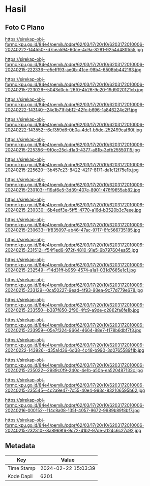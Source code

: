 # Hasil

## Foto C Plano

https://sirekap-obj-formc.kpu.go.id/84e4/pemilu/pdpr/62/03/17/20/10/6203172010006-20240222-144550--d7cea594-60ce-4c9a-8281-9254d48ff555.jpg

https://sirekap-obj-formc.kpu.go.id/84e4/pemilu/pdpr/62/03/17/20/10/6203172010006-20240215-222336--e5efff93-ae0b-41ce-98b4-6508bb442163.jpg

https://sirekap-obj-formc.kpu.go.id/84e4/pemilu/pdpr/62/03/17/20/10/6203172010006-20240215-223026--5043d0cb-26f0-4b26-9c20-19d9020121cb.jpg

https://sirekap-obj-formc.kpu.go.id/84e4/pemilu/pdpr/62/03/17/20/10/6203172010006-20240222-143140--24c1b71f-bb12-42fc-b696-1a846224c2ff.jpg

https://sirekap-obj-formc.kpu.go.id/84e4/pemilu/pdpr/62/03/17/20/10/6203172010006-20240222-143552--6cf359d6-0b0a-4dc1-b5dc-252499caf60f.jpg

https://sirekap-obj-formc.kpu.go.id/84e4/pemilu/pdpr/62/03/17/20/10/6203172010006-20240215-225356--9f0cc25d-d1a3-4377-a81b-3efb25550115.jpg

https://sirekap-obj-formc.kpu.go.id/84e4/pemilu/pdpr/62/03/17/20/10/6203172010006-20240215-225620--3b457c23-8422-4217-8171-da1c12f75e1b.jpg

https://sirekap-obj-formc.kpu.go.id/84e4/pemilu/pdpr/62/03/17/20/10/6203172010006-20240215-230103--f19af6e5-3d39-407e-8901-476f9655ab82.jpg

https://sirekap-obj-formc.kpu.go.id/84e4/pemilu/pdpr/62/03/17/20/10/6203172010006-20240215-230330--6b4edf3e-5ff5-4770-a16d-b3520b3c7eee.jpg

https://sirekap-obj-formc.kpu.go.id/84e4/pemilu/pdpr/62/03/17/20/10/6203172010006-20240215-230633--1f835097-ab46-47ac-9717-6fc566735185.jpg

https://sirekap-obj-formc.kpu.go.id/84e4/pemilu/pdpr/62/03/17/20/10/6203172010006-20240215-231512--f54f1ed6-972f-4810-91e5-9b797604ea55.jpg

https://sirekap-obj-formc.kpu.go.id/84e4/pemilu/pdpr/62/03/17/20/10/6203172010006-20240215-232549--f14d31ff-b959-4574-a1a1-031d7665e1c1.jpg

https://sirekap-obj-formc.kpu.go.id/84e4/pemilu/pdpr/62/03/17/20/10/6203172010006-20240215-233129--0ca50227-9ead-4f93-93ea-9c77d779e678.jpg

https://sirekap-obj-formc.kpu.go.id/84e4/pemilu/pdpr/62/03/17/20/10/6203172010006-20240215-233550--b387f850-2f90-4fc9-a9de-c2862fa6fe1b.jpg

https://sirekap-obj-formc.kpu.go.id/84e4/pemilu/pdpr/62/03/17/20/10/6203172010006-20240215-233959--05e7f324-9664-4664-88e7-f178b6dbf7f3.jpg

https://sirekap-obj-formc.kpu.go.id/84e4/pemilu/pdpr/62/03/17/20/10/6203172010006-20240222-143926--d35a1d36-6d38-4c48-b990-3d0765589f1b.jpg

https://sirekap-obj-formc.kpu.go.id/84e4/pemilu/pdpr/62/03/17/20/10/6203172010006-20240215-235022--2989c0f9-240c-4e1b-a50a-ea520487133c.jpg

https://sirekap-obj-formc.kpu.go.id/84e4/pemilu/pdpr/62/03/17/20/10/6203172010006-20240215-235545--4c2a9e47-7c55-40e4-993c-832106595b62.jpg

https://sirekap-obj-formc.kpu.go.id/84e4/pemilu/pdpr/62/03/17/20/10/6203172010006-20240216-000152--114c8a08-135f-4057-9672-9989b89f8bf7.jpg

https://sirekap-obj-formc.kpu.go.id/84e4/pemilu/pdpr/62/03/17/20/10/6203172010006-20240215-232310--8a8969f6-9c72-41b2-97de-a124c6c27c92.jpg


## Metadata

| Key        | Value               |
| ---------- | ------------------- |
| Time Stamp | 2024-02-22 15:03:39 |
| Kode Dapil | 6201                |



